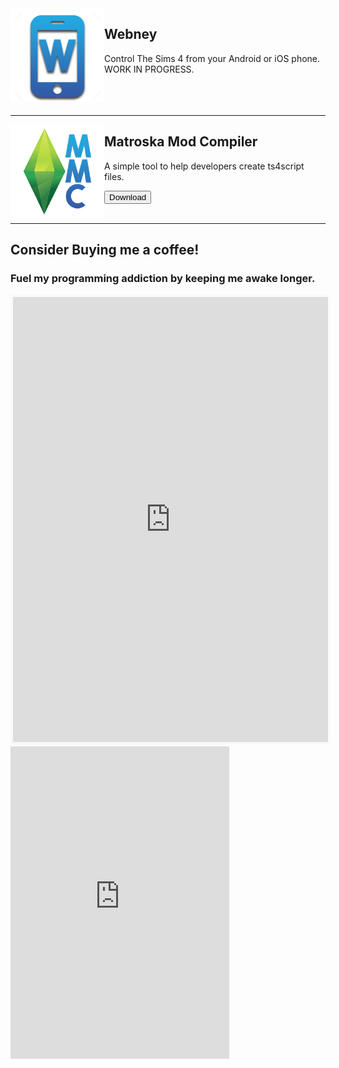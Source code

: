 <img align="left" src="/assets/webneyicon.png" width=150>

## Webney 
Control The Sims 4 from your Android or iOS phone.  
WORK IN PROGRESS.  
<br><br><br>  

---  

<img align="left" src="/assets/mmc_icon_small.png" width=150>

## Matroska Mod Compiler  
A simple tool to help developers create ts4script files.  

[<button class="button">Download</button>](./mmc)  
<br>  

---  

## Consider Buying me a coffee!
### Fuel my programming addiction by keeping me awake longer.  

<iframe id='kofiframe' src='https://ko-fi.com/matroskamods/?hidefeed=true&widget=true&embed=true&preview=true' style='border:none;width:100%;padding:4px;background:#f9f9f9;' height='712' title='matroskamods'></iframe>  
  
  
<iframe src="https://discord.com/widget?id=908266842416619520&theme=dark" width="350" height="500" allowtransparency="true" frameborder="0" sandbox="allow-popups allow-popups-to-escape-sandbox allow-same-origin allow-scripts"></iframe>
